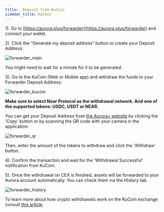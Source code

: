 ```yaml
---
title:  Deposit from KuCoin
sidebar_title: KuCoin
---
```


1). Go to [https://aurora.plus/forwarder](https://aurora.plus/forwarder) and connect your wallet.

2). Click the “Generate my deposit address” button to create your Deposit Address:

![forwarder_main](/img/forwarder_main.png)

You might need to wait for a minute for it to be generated.

3). Go to the KuCoin (Web or Mobile app) and withdraw the funds to your Forwarder Deposit Address:

![forwarder_kucoin](/img/forwarder_kucoin.png)

**Make sure to select Near Protocol as the withdrawal network. And one of the supported tokens: USDC, USDT or NEAR.**

You can get your Deposit Address from [the Aurora+ website](https://aurora.plus/forwarder) by clicking the 'Copy' button or by scanning the QR code with your camera in the application:

![forwarder_qr](/img/forwarder_qr.png)

Then, enter the amount of the tokens to withdraw and click the 'Withdraw' button.

4). Confirm the transaction and wait for the 'Withdrawal Successful' notification from KuCoin.

5). Once the withdrawal on CEX is finished, assets will be forwarded to your Aurora account automatically. You can check them via the History tab.

![forwarder_history](/img/forwarder_history.png)

To learn more about how crypto withdrawals work on the KuCoin exchange consult [this article](https://www.kucoin.com/support/900005758426).
